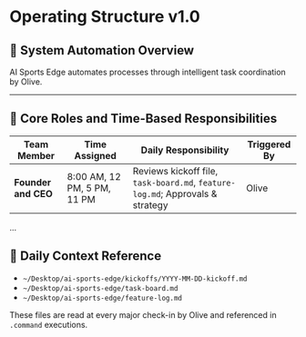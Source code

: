 # Operating Structure v1.0

## 📅 System Automation Overview
AI Sports Edge automates processes through intelligent task coordination by Olive.

---

## 🧠 Core Roles and Time-Based Responsibilities

| Team Member | Time Assigned | Daily Responsibility | Triggered By |
|-------------|---------------|----------------------|--------------|
| **Founder and CEO** | 8:00 AM, 12 PM, 5 PM, 11 PM | Reviews kickoff file, `task-board.md`, `feature-log.md`; Approvals & strategy | Olive |
...

## 📂 Daily Context Reference

- `~/Desktop/ai-sports-edge/kickoffs/YYYY-MM-DD-kickoff.md`
- `~/Desktop/ai-sports-edge/task-board.md`
- `~/Desktop/ai-sports-edge/feature-log.md`

These files are read at every major check-in by Olive and referenced in `.command` executions.
